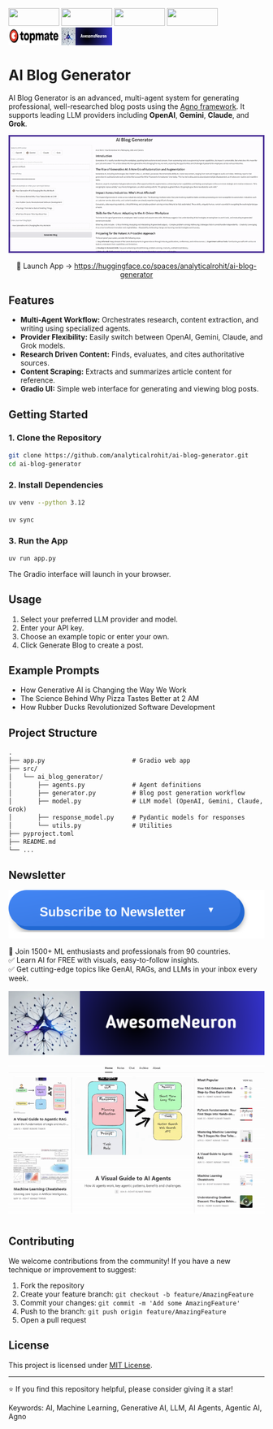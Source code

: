 [<img src="https://img.shields.io/badge/LinkedIn-0077B5.svg?logo=linkedin&logoColor=white" width="100" height="35" />](https://www.linkedin.com/comm/mynetwork/discovery-see-all?usecase=PEOPLE_FOLLOWS&followMember=analyticalrohit) [<img src="https://img.shields.io/badge/Substack-FF6719?logo=substack&logoColor=white" width="100" height="35" />](https://substack.com/@analyticalrohit) [<img src="https://img.shields.io/badge/X-000000?style=for-the-badge&logo=x&logoColor=white" width="100" height="35" />](https://x.com/_rohit_tiwari_) [<img src="https://img.shields.io/badge/YouTube-%23FF0000.svg?logo=YouTube&logoColor=white" width="100" height="35" />](https://www.youtube.com/@awesomeneuron?sub_confirmation=1) [<img src="https://raw.githubusercontent.com/analyticalrohit/analyticalrohit/refs/heads/main/assets/topmate_logo.png" width="100" height="35" />](https://topmate.io/analyticalrohit) [<img src="https://raw.githubusercontent.com/analyticalrohit/analyticalrohit/refs/heads/main/assets/awesomeneuron_logo.png" width="100" height="35" />](https://awesomeneuron.substack.com/)

# AI Blog Generator

AI Blog Generator is an advanced, multi-agent system for generating professional, well-researched blog posts using the [Agno framework](https://github.com/agno-agi/agno). It supports leading LLM providers including **OpenAI**, **Gemini**, **Claude**, and **Grok**.

<p align="center">
<img src="./images/blog_generator.gif" />
</p>
<p align="center">
  🚀 Launch App &rarr; <a href="https://huggingface.co/spaces/analyticalrohit/ai-blog-generator">https://huggingface.co/spaces/analyticalrohit/ai-blog-generator</a>
</p>

## Features

- **Multi-Agent Workflow:** Orchestrates research, content extraction, and writing using specialized agents.
- **Provider Flexibility:** Easily switch between OpenAI, Gemini, Claude, and Grok models.
- **Research Driven Content:** Finds, evaluates, and cites authoritative sources.
- **Content Scraping:** Extracts and summarizes article content for reference.
- **Gradio UI:** Simple web interface for generating and viewing blog posts.

## Getting Started

### 1. Clone the Repository

```sh
git clone https://github.com/analyticalrohit/ai-blog-generator.git
cd ai-blog-generator
```

### 2. Install Dependencies

```sh
uv venv --python 3.12

uv sync
```

### 3. Run the App

```sh
uv run app.py
```

The Gradio interface will launch in your browser.

## Usage

1. Select your preferred LLM provider and model.
2. Enter your API key.
3. Choose an example topic or enter your own.
4. Click Generate Blog to create a post.

## Example Prompts

- How Generative AI is Changing the Way We Work
- The Science Behind Why Pizza Tastes Better at 2 AM
- How Rubber Ducks Revolutionized Software Development

## Project Structure

```
.
├── app.py                        # Gradio web app
├── src/
│   └── ai_blog_generator/
│       ├── agents.py             # Agent definitions
│       ├── generator.py          # Blog post generation workflow
│       ├── model.py              # LLM model (OpenAI, Gemini, Claude, Grok)
│       ├── response_model.py     # Pydantic models for responses
│       └── utils.py              # Utilities
├── pyproject.toml
├── README.md
└── ...
```
## Newsletter

<div align="left">

[![Subscribe to AwesomeNeuron Newsletter](https://raw.githubusercontent.com/analyticalrohit/analyticalrohit/5ab83e498b11eefe57c91bc4f4cac10414276920/assets/subscribe_button.svg)](https://awesomeneuron.substack.com/)

</div>

<div style="text-align: left;">
📌 Join 1500+ ML enthusiasts and professionals from 90 countries.<br>
✅ Learn AI for FREE with visuals, easy-to-follow insights.<br>
✅ Get cutting-edge topics like GenAI, RAGs, and LLMs in your inbox every week.
</div>
<br>
<div style="text-align: left;">
    <a href="https://awesomeneuron.substack.com/">
        <img src="https://raw.githubusercontent.com/analyticalrohit/analyticalrohit/refs/heads/main/assets/awesomeneuron_logo.png" alt="AwesomeNeuron Newsletter">
</div>
<p align="center">
  <a href="https://awesomeneuron.substack.com/">
    <img src="https://raw.githubusercontent.com/analyticalrohit/analyticalrohit/refs/heads/main/assets/awesomeneuron_blog.gif" alt="AwesomeNeuron Newsletter">
  </a>
</p>



## Contributing

We welcome contributions from the community! If you have a new technique or improvement to suggest:

1. Fork the repository
2. Create your feature branch: `git checkout -b feature/AmazingFeature`
3. Commit your changes: `git commit -m 'Add some AmazingFeature'`
4. Push to the branch: `git push origin feature/AmazingFeature`
5. Open a pull request

## License

This project is licensed under [MIT License](LICENSE).

---

⭐️ If you find this repository helpful, please consider giving it a star!

Keywords: AI, Machine Learning, Generative AI, LLM, AI Agents, Agentic AI, Agno